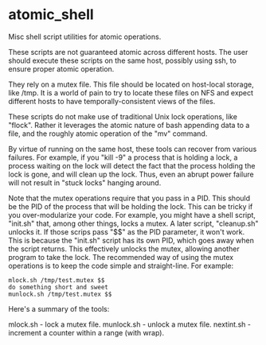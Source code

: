 # atomic_shell
Misc shell script utilities for atomic operations.

These scripts are not guaranteed atomic across different hosts. The user
should execute these scripts on the same host, possibly using ssh, to
ensure proper atomic operation.

They rely on a mutex file. This file should be located on host-local storage,
like /tmp. It is a world of pain to try to locate these files on NFS and
expect different hosts to have temporally-consistent views of the files.

These scripts do not make use of traditional Unix lock operations, like
"flock". Rather it leverages the atomic nature of bash appending data to
a file, and the roughly atomic operation of the "mv" command.

By virtue of running on the same host, these tools can recover from various
failures. For example, if you "kill -9" a process that is holding a lock,
a process waiting on the lock will detect the fact that the process holding
the lock is gone, and will clean up the lock. Thus, even an abrupt power
failure will not result in "stuck locks" hanging around.

Note that the mutex operations require that you pass in a PID. This should
be the PID of the process that will be holding the lock. This can be tricky
if you over-modularize your code. For example, you might have a shell script,
"init.sh" that, among other things, locks a mutex. A later script, "cleanup.sh"
unlocks it. If those scrips pass "$$" as the PID parameter, it won't work.
This is because the "init.sh" script has its own PID, which goes away when
the script returns. This effectively unlocks the mutex, allowing another
program to take the lock. The recommended way of using the mutex operations
is to keep the code simple and straight-line. For example:

```
mlock.sh /tmp/test.mutex $$
do something short and sweet
munlock.sh /tmp/test.mutex $$
```

Here's a summary of the tools:

mlock.sh - lock a mutex file.
munlock.sh - unlock a mutex file.
nextint.sh - increment a counter within a range (with wrap).
